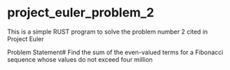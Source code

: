 # project_euler_problem_2

This is a simple RUST program to solve the problem number 2 cited in Project Euler

Problem Statement#
Find the sum of the even-valued terms for a Fibonacci sequence whose values do not exceed four million

